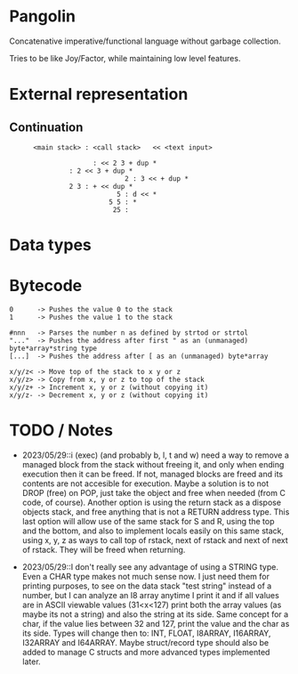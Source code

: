 # Pangolin

Concatenative imperative/functional language without garbage collection.

Tries to be like Joy/Factor, while maintaining low level features.

# External representation

## Continuation

		  <main stack> : <call stack>   << <text input>

			             : << 2 3 + dup *
                   : 2 << 3 + dup *
								 2 : 3 << + dup *
		           2 3 : + << dup *
							   5 : d << *
							 5 5 : *
							  25 :

# Data types

# Bytecode

	0      -> Pushes the value 0 to the stack
	1      -> Pushes the value 1 to the stack

	#nnn   -> Parses the number n as defined by strtod or strtol
	"..."  -> Pushes the address after first " as an (unmanaged) byte*array*string type
	[...]  -> Pushes the address after [ as an (unmanaged) byte*array

	x/y/z< -> Move top of the stack to x y or z
	x/y/z> -> Copy from x, y or z to top of the stack
	x/y/z+ -> Increment x, y or z (without copying it)
	x/y/z- -> Decrement x, y or z (without copying it)

# TODO / Notes

- 2023/05/29::i (exec) (and probably b, l, t and w) need a way to remove a managed block from 
              the stack without freeing it, and only when ending execution then it can be freed.
							If not, managed blocks are freed and its contents are not accesible for execution.
							Maybe a solution is to not DROP (free) on POP, just take the object and free when
							needed (from C code, of course).
							Another option is using the return stack as a dispose objects stack, and free
							anything that is not a RETURN address type.
							This last option will allow use of the same stack for S and R, using the top and
							the bottom, and also to implement locals easily on this same stack, using x, y, z
							as ways to call top of rstack, next of rstack and next of next of rstack. They
							will be freed when returning.

- 2023/05/29::I don't really see any advantage of using a STRING type. Even a CHAR type makes
              not much sense now. I just need them for printing purposes, to see on the data
							stack "test string" instead of a number, but I can analyze an I8 array anytime
							I print it and if all values are in ASCII viewable values (31<x<127) print
							both the array values (as maybe its not a string) and also the string at its
							side. Same concept for a char, if the value lies between 32 and 127, print
							the value and the char as its side.
							Types will change then to: INT, FLOAT, I8ARRAY, I16ARRAY, I32ARRAY and I64ARRAY.
							Maybe struct/record type should also be added to manage C structs and more
							advanced types implemented later.
